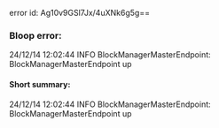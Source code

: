 error id: Ag10v9GSl7Jx/4uXNk6g5g==
### Bloop error:

24/12/14 12:02:44 INFO BlockManagerMasterEndpoint: BlockManagerMasterEndpoint up
#### Short summary: 

24/12/14 12:02:44 INFO BlockManagerMasterEndpoint: BlockManagerMasterEndpoint up